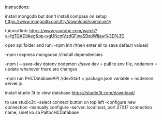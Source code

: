 instructions:

install mongodb but don't install compass on setup
https://www.mongodb.com/try/download/community


tutorial link:
https://www.youtube.com/watch?v=fgTGADljAeg&pp=ygUNcmVzdGFwaSBxdWljaw%3D%3D


open api folder and run:
-npm init 					        //then enter all to save default values)

-npm i express mongoose 			//install dependencies

-npm i --save-dev dotenv nodemon 	//save dev = pull to env file, nodemon = update whenever there are changes

-npm run PHCDatabaseAPI 			//devStart = package.json variable = nodemon server.js
 

install studio 3t to view database
https://studio3t.com/download/

to use studio3t:
-select connect button on top left
-configure new connection
-manually configure
-server: localhost, port 27017
connection name, sinet ko sa PaltocHCDatabase